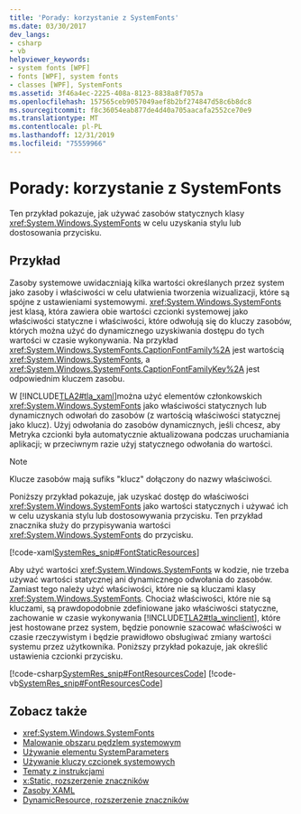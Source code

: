 ```yaml
---
title: 'Porady: korzystanie z SystemFonts'
ms.date: 03/30/2017
dev_langs:
- csharp
- vb
helpviewer_keywords:
- system fonts [WPF]
- fonts [WPF], system fonts
- classes [WPF], SystemFonts
ms.assetid: 3f46a4ec-2225-408a-8123-8838a8f7057a
ms.openlocfilehash: 157565ceb9057049aef8b2bf274847d58c6b8dc8
ms.sourcegitcommit: f8c36054eab877de4d40a705aacafa2552ce70e9
ms.translationtype: MT
ms.contentlocale: pl-PL
ms.lasthandoff: 12/31/2019
ms.locfileid: "75559966"
---
```

# <a name="how-to-use-systemfonts"></a>Porady: korzystanie z SystemFonts
Ten przykład pokazuje, jak używać zasobów statycznych klasy <xref:System.Windows.SystemFonts> w celu uzyskania stylu lub dostosowania przycisku.  
  
## <a name="example"></a>Przykład  
 Zasoby systemowe uwidaczniają kilka wartości określanych przez system jako zasoby i właściwości w celu ułatwienia tworzenia wizualizacji, które są spójne z ustawieniami systemowymi. <xref:System.Windows.SystemFonts> jest klasą, która zawiera obie wartości czcionki systemowej jako właściwości statyczne i właściwości, które odwołują się do kluczy zasobów, których można użyć do dynamicznego uzyskiwania dostępu do tych wartości w czasie wykonywania. Na przykład <xref:System.Windows.SystemFonts.CaptionFontFamily%2A> jest wartością <xref:System.Windows.SystemFonts>, a <xref:System.Windows.SystemFonts.CaptionFontFamilyKey%2A> jest odpowiednim kluczem zasobu.  
  
 W [!INCLUDE[TLA2#tla_xaml](../../../../includes/tla2sharptla-xaml-md.md)]można użyć elementów członkowskich <xref:System.Windows.SystemFonts> jako właściwości statycznych lub dynamicznych odwołań do zasobów (z wartością właściwości statycznej jako klucz). Użyj odwołania do zasobów dynamicznych, jeśli chcesz, aby Metryka czcionki była automatycznie aktualizowana podczas uruchamiania aplikacji; w przeciwnym razie użyj statycznego odwołania do wartości.  
  
> [!NOTE]
> Klucze zasobów mają sufiks "klucz" dołączony do nazwy właściwości.  
  
 Poniższy przykład pokazuje, jak uzyskać dostęp do właściwości <xref:System.Windows.SystemFonts> jako wartości statycznych i używać ich w celu uzyskania stylu lub dostosowywania przycisku. Ten przykład znacznika służy do przypisywania wartości <xref:System.Windows.SystemFonts> do przycisku.  
  
 [!code-xaml[SystemRes_snip#FontStaticResources](~/samples/snippets/csharp/VS_Snippets_Wpf/SystemRes_snip/CSharp/Pane1.xaml#fontstaticresources)]  
  
 Aby użyć wartości <xref:System.Windows.SystemFonts> w kodzie, nie trzeba używać wartości statycznej ani dynamicznego odwołania do zasobów. Zamiast tego należy użyć właściwości, które nie są kluczami klasy <xref:System.Windows.SystemFonts>. Chociaż właściwości, które nie są kluczami, są prawdopodobnie zdefiniowane jako właściwości statyczne, zachowanie w czasie wykonywania [!INCLUDE[TLA2#tla_winclient](../../../../includes/tla2sharptla-winclient-md.md)], które jest hostowane przez system, będzie ponownie szacować właściwości w czasie rzeczywistym i będzie prawidłowo obsługiwać zmiany wartości systemu przez użytkownika. Poniższy przykład pokazuje, jak określić ustawienia czcionki przycisku.  
  
 [!code-csharp[SystemRes_snip#FontResourcesCode](~/samples/snippets/csharp/VS_Snippets_Wpf/SystemRes_snip/CSharp/Pane1.xaml.cs#fontresourcescode)]
 [!code-vb[SystemRes_snip#FontResourcesCode](~/samples/snippets/visualbasic/VS_Snippets_Wpf/SystemRes_snip/VisualBasic/Pane1.xaml.vb#fontresourcescode)]  
  
## <a name="see-also"></a>Zobacz także

- <xref:System.Windows.SystemFonts>
- [Malowanie obszaru pędzlem systemowym](../graphics-multimedia/how-to-paint-an-area-with-a-system-brush.md)
- [Używanie elementu SystemParameters](how-to-use-systemparameters.md)
- [Używanie kluczy czcionek systemowych](how-to-use-system-fonts-keys.md)
- [Tematy z instrukcjami](resources-how-to-topics.md)
- [x:Static, rozszerzenie znaczników](../../../desktop-wpf/xaml-services/xstatic-markup-extension.md)
- [Zasoby XAML](../../../desktop-wpf/fundamentals/xaml-resources-define.md)
- [DynamicResource, rozszerzenie znaczników](dynamicresource-markup-extension.md)
